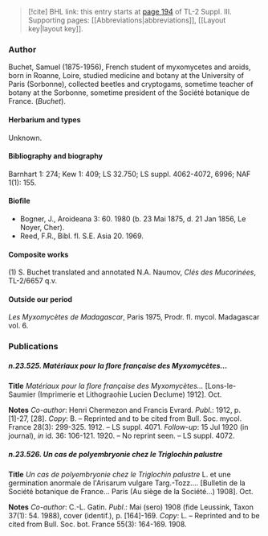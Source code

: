 > [!cite] BHL link: this entry starts at [page 194](https://www.biodiversitylibrary.org/item/103861#page/204/mode/1up) of TL-2 Suppl. III.
> Supporting pages: [[Abbreviations|abbreviations]], [[Layout key|layout key]].

### Author

Buchet, Samuel (1875-1956), French student of myxomycetes and aroids, born in Roanne, Loire, studied medicine and botany at the University of Paris (Sorbonne), collected beetles and cryptogams, sometime teacher of botany at the Sorbonne, sometime president of the Société botanique de France. (*Buchet*).

#### Herbarium and types

Unknown.

#### Bibliography and biography

Barnhart 1: 274; Kew 1: 409; LS 32.750; LS suppl. 4062-4072, 6996; NAF 1(1): 155.

#### Biofile

- Bogner, J., Aroideana 3: 60. 1980 (b. 23 Mai 1875, d. 21 Jan 1856, Le Noyer, Cher).
- Reed, F.R., Bibl. fl. S.E. Asia 20. 1969.

#### Composite works

(1) S. Buchet translated and annotated N.A. Naumov, *Clés des Mucorinées*, TL-2/6657 q.v.

#### Outside our period

*Les Myxomycètes de Madagascar*, Paris 1975, Prodr. fl. mycol. Madagascar vol. 6.

### Publications

##### n.23.525. Matériaux pour la flore française des Myxomycètes...

**Title**
*Matériaux pour la flore française des Myxomycètes...* \[Lons-le-Saumier (Imprimerie et Lithograohie Lucien Declume) 1912\]. Oct.

**Notes**
*Co-author*: Henri Chermezon and Francis Evrard.
*Publ*.: 1912, p. \[1\]-27, \[28\]. *Copy*: B. – Reprinted and to be cited from Bull. Soc. mycol. France 28(3): 299-325. 1912. – LS suppl. 4071.
*Follow-up*: 15 Jul 1920 (in journal), *in* id. 36: 106-121. 1920. – No reprint seen. – LS suppl. 4072.

##### n.23.526. Un cas de polyembryonie chez le Triglochin palustre

**Title**
*Un cas de polyembryonie chez le Triglochin palustre* L. et une germination anormale de l'Arisarum vulgare Targ.-Tozz.... \[Bulletin de la Société botanique de France... Paris (Au siège de la Société...) 1908\]. Oct.

**Notes**
*Co-author*: C.-L. Gatin.
*Publ*.: Mai (sero) 1908 (fide Leussink, Taxon 37(1): 54. 1988), cover (identif.), p. \[164\]-169.
*Copy*: L. – Reprinted and to be cited from Bull. Soc. bot. France 55(3): 164-169. 1908.

